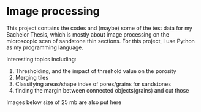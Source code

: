# Image processing

This project contains the codes and (maybe) some of the test data for my Bachelor Thesis, which is mostly about image processing on the microscopic scan of sandstone thin sections.
For this project, I use Python as my programming language.

Interesting topics including:

1) Thresholding, and the impact of threshold value on the porosity
2) Merging tiles
3) Classifying areas/shape index of pores/grains for sandstones
4) finding the margin between connected objects(grains) and cut those

Images below size of 25 mb are also put here
